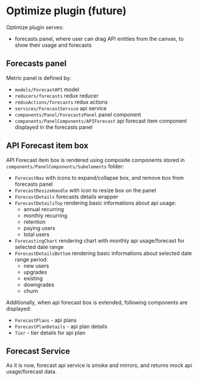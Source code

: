 # Optimize plugin (future)

Optimize plugin serves:
- forecasts panel, where user can drag API entities from the canvas, to show their usage and forecasts

## Forecasts panel

Metric panel is defined by:
- `models/ForecastAPI` model
- `reducers/forecasts` redux reducer
- `reduxActions/forecasts` redux actions
- `services/ForecastService` api service
- `components/Panel/ForecastsPanel` panel component
- `components/PanelComponents/APIForecast` api forecast item component displayed in the forecasts panel

## API Forecast item box

API Forecast item box is rendered using composite components stored in `components/PanelComponents/Subelements` folder:
- `ForecastNav` with icons to expand/collapse box, and remove box from forecasts panel
- `ForecastResizeHandle` with icon to resize box on the panel
- `ForecastDetails` forecasts details wrapper
- `ForecastDetailsTop` rendering basic informations about api usage:
  - annual recurring
  - monthly recurring
  - retention
  - paying users
  - total users
- `ForecastingChart` rendering chart with monthly api usage/forecast for selected date range
- `ForecastDetailsBottom` rendering basic informations about selected date range period:
  - new users
  - upgrades
  - existing
  - downgrades
  - churn

Additionally, when api forecast box is extended, following components are displayed:
- `ForecastPlans` - api plans
- `ForecastPlanDetails` - api plan details
- `Tier` - tier details for api plan

## Forecast Service

As it is now, forecast api service is smoke and mirrors, and returns mock api usage/forecast data.
